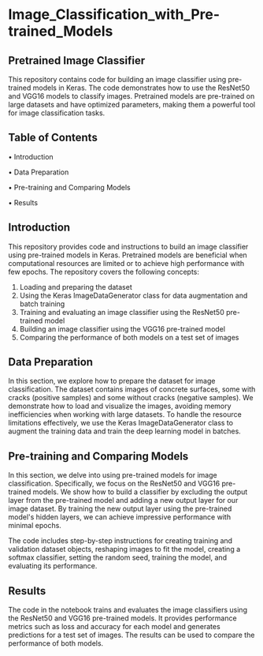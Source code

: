 # Image_Classification_with_Pre-trained_Models

## **Pretrained Image Classifier**

This repository contains code for building an image classifier using pre-trained models in Keras. The code demonstrates how to use the ResNet50 and VGG16 models to classify images. Pretrained models are pre-trained on large datasets and have optimized parameters, making them a powerful tool for image classification tasks.

## **Table of Contents**
•	Introduction

•	Data Preparation

•	Pre-training and Comparing Models

•	Results

## **Introduction**

This repository provides code and instructions to build an image classifier using pre-trained models in Keras. Pretrained models are beneficial when computational resources are limited or to achieve high performance with few epochs. The repository covers the following concepts:
1.	Loading and preparing the dataset
2.	Using the Keras ImageDataGenerator class for data augmentation and batch training
3.	Training and evaluating an image classifier using the ResNet50 pre-trained model
4.	Building an image classifier using the VGG16 pre-trained model
5.	Comparing the performance of both models on a test set of images
   


## **Data Preparation**

In this section, we explore how to prepare the dataset for image classification. The dataset contains images of concrete surfaces, some with cracks (positive samples) and some without cracks (negative samples). We demonstrate how to load and visualize the images, avoiding memory inefficiencies when working with large datasets. To handle the resource limitations effectively, we use the Keras ImageDataGenerator class to augment the training data and train the deep learning model in batches.

## **Pre-training and Comparing Models**

In this section, we delve into using pre-trained models for image classification. Specifically, we focus on the ResNet50 and VGG16 pre-trained models. We show how to build a classifier by excluding the output layer from the pre-trained model and adding a new output layer for our image dataset. By training the new output layer using the pre-trained model's hidden layers, we can achieve impressive performance with minimal epochs.

The code includes step-by-step instructions for creating training and validation dataset objects, reshaping images to fit the model, creating a softmax classifier, setting the random seed, training the model, and evaluating its performance.


## **Results**

The code in the notebook trains and evaluates the image classifiers using the ResNet50 and VGG16 pre-trained models. It provides performance metrics such as loss and accuracy for each model and generates predictions for a test set of images. The results can be used to compare the performance of both models.


